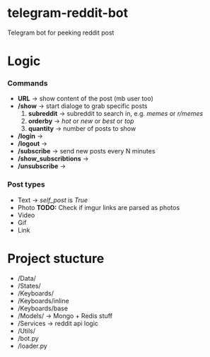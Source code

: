 # telegram-reddit-bot
Telegram bot for peeking reddit post

# Logic
### Commands
* __URL__ -> show content of the post (mb user too)
* __/show__ -> start dialoge to grab specific posts
  1. __subreddit__ -> subreddit to search in, e.g. _memes_ or _r/memes_
  2. __orderby__ -> _hot_ or _new_ or _best_ or _top_
  3. __quantity__ -> number of posts to show
* __/login__ ->
* __/logout__ -> 
* __/subscribe__ -> send new posts every N minutes
* __/show_subscribtions__ -> 
* __/unsubscribe__ -> 

### Post types
* Text -> _self_post_ is _True_
* Photo  __TODO:__ Check if imgur links are parsed as photos 
* Video
* Gif
* Link



# Project stucture

* /Data/
* /States/
* /Keyboards/
* /Keyboards/inline
* /Keyboards/base
* /Models/ -> Mongo + Redis stuff
* /Services -> reddit api logic
* /Utils/
* /bot.py
* /loader.py
